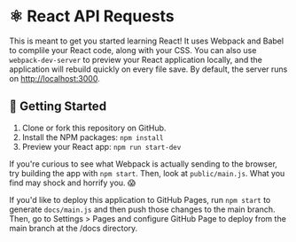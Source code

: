 # ⚛️ React API Requests

This is meant to get you started learning React! It uses Webpack and Babel to complile your React code, along with your CSS. You can also use `webpack-dev-server` to preview your React application locally, and the application will rebuild quickly on every file save. By default, the server runs on [http://localhost:3000](http://localhost:3000).

## 🚀 Getting Started

1. Clone or fork this repository on GitHub.
2. Install the NPM packages: `npm install`
3. Preview your React app: `npm run start-dev`

If you're curious to see what Webpack is actually sending to the browser, try building the app with `npm start`. Then, look at `public/main.js`. What you find may shock and horrify you. 😱

If you'd like to deploy this application to GitHub Pages, run `npm start` to generate `docs/main.js` and then push those changes to the main branch. Then, go to Settings > Pages and configure GitHub Page to deploy from the main branch at the /docs directory.
